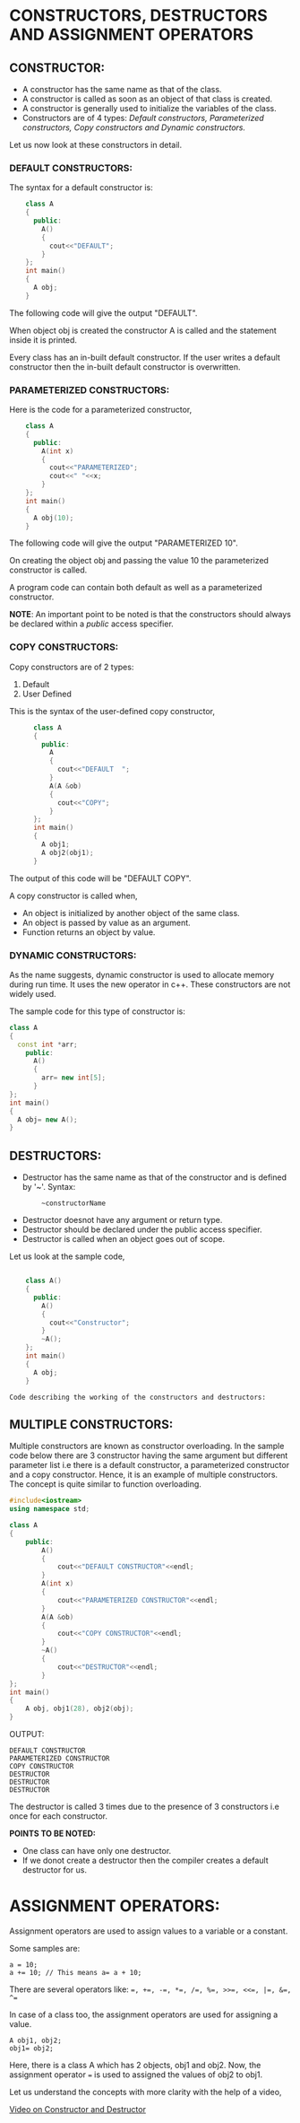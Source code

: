 # **CONSTRUCTORS, DESTRUCTORS AND ASSIGNMENT OPERATORS**

## **CONSTRUCTOR:**


*   A constructor has the same name as that of the class.
*   A constructor is called as soon as an object of that class is created.
*   A constructor is generally used to initialize the variables of the class.
*   Constructors are of 4 types: *Default constructors, Parameterized constructors, Copy constructors and Dynamic constructors.*

Let us now look at these constructors in detail.

### DEFAULT CONSTRUCTORS:

The syntax for a default constructor is:
```CPP
    class A
    {
      public:
        A()
        {
          cout<<"DEFAULT";
        }
    };
    int main()
    {
      A obj;
    }
```
The following code will give the output "DEFAULT".

When object obj is created the constructor A is called and the statement inside it is printed. 

Every class has an in-built default constructor. If the user writes a default constructor then the in-built default constructor is overwritten.

### PARAMETERIZED CONSTRUCTORS:

Here is the code for a parameterized constructor,

```CPP
    class A
    {
      public:
        A(int x)
        {
          cout<<"PARAMETERIZED";
          cout<<" "<<x;
        }
    };
    int main()
    {
      A obj(10);
    }
```
The following code will give the output "PARAMETERIZED 10".

On creating the object obj and passing the value 10 the parameterized constructor is called.

A program code can contain both default as well as a parameterized constructor.

**NOTE**: An important point to be noted is that the constructors should always be declared within a *public* access specifier.

### COPY CONSTRUCTORS:

Copy constructors are of 2 types:


1.   Default
2.   User Defined

This is the syntax of the user-defined copy constructor,

```CPP
      class A
      {
        public:
          A
          {
            cout<<"DEFAULT  ";
          }
          A(A &ob)
          {
            cout<<"COPY";
          }
      };
      int main()
      {
        A obj1;
        A obj2(obj1);
      }
```
The output of this code will be "DEFAULT  COPY".

A copy constructor is called when,

*   An object is initialized by another object of the same class.
*   An object is passed by value as an argument.
*   Function returns an object by value.

### DYNAMIC CONSTRUCTORS:

As the name suggests, dynamic constructor is used to allocate memory during run time. It uses the new operator in c++. These constructors are not widely used.

The sample code for this type of constructor is:

```CPP
class A
{
  const int *arr;
    public:
      A()
      {
        arr= new int[5];
      }
};
int main()
{
  A obj= new A();
}
```

## **DESTRUCTORS:**

*   Destructor has the same name as that of the constructor and is defined by '~'. Syntax:

  ```  
          ~constructorName  
  ```
*   Destructor doesnot have any argument or return type.
*   Destructor should be declared under the public access specifier.
*   Destructor is called when an object goes out of scope.

Let us look at the sample code,

```CPP

    class A()
    {
      public:
        A()
        {
          cout<<"Constructor";
        }
        ~A();
    };
    int main()
    {
      A obj;
    }
```
`Code describing the working of the constructors and destructors:`

## MULTIPLE CONSTRUCTORS:

Multiple constructors are known as constructor overloading. In the sample code below there are 
3 constructor having the same argument but different parameter list i.e there is a default constructor,
a parameterized constructor and a copy constructor. Hence, it is an example of multiple constructors.
The concept is quite similar to function overloading.

```CPP
#include<iostream>
using namespace std;

class A
{
    public:
        A()
        {
            cout<<"DEFAULT CONSTRUCTOR"<<endl;
        }
        A(int x)
        {
            cout<<"PARAMETERIZED CONSTRUCTOR"<<endl;
        }
        A(A &ob)
        {
            cout<<"COPY CONSTRUCTOR"<<endl;
        }
        ~A()
        {
            cout<<"DESTRUCTOR"<<endl;
        }
};
int main()
{
    A obj, obj1(28), obj2(obj);
}
```

OUTPUT:
```
DEFAULT CONSTRUCTOR      
PARAMETERIZED CONSTRUCTOR
COPY CONSTRUCTOR
DESTRUCTOR
DESTRUCTOR
DESTRUCTOR
```

The destructor is called 3 times due to the presence of 3 constructors i.e once for each constructor.

**POINTS TO BE NOTED:**

*   One class can have only one destructor.
*   If we donot create a destructor then the compiler creates a default destructor for us.


# **ASSIGNMENT OPERATORS:**

Assignment operators are used to assign values to a variable or a constant. 

Some samples are:
```
a = 10;
a += 10; // This means a= a + 10;
```

There are several operators like:
`=, +=, -=, *=, /=, %=, >>=, <<=, |=, &=, ^=`

In case of a class too, the assignment operators are used for assigning a value.

```
A obj1, obj2;
obj1= obj2;
```

Here, there is a class A which has 2 objects, obj1 and obj2. Now, the assignment operator `=` is used to assigned the values of obj2 to obj1.

Let us understand the concepts with more clarity with the help of a video,

[Video on Constructor and Destructor](https://drive.google.com/file/d/15bq7ltmc7QIpRmBUtRmRSo15lXi7e2VX/view?usp=sharing)
